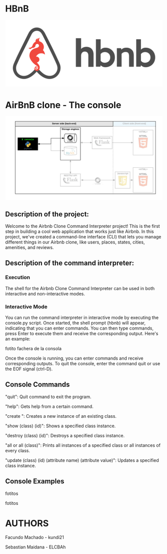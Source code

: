 # HBnB

![HBnB picture](/docs/65f4a1dd9c51265f49d0.png "HBnB Logo")

# AirBnB clone - The console

![HBnB Console picture](/docs/theconsole.png "HBnB Console")

## Description of the project:
Welcome to the Airbnb Clone Command Interpreter project! This is the first step in building a cool web application that works just like Airbnb. In this project, we've created a command-line interface (CLI) that lets you manage different things in our Airbnb clone, like users, places, states, cities, amenities, and reviews.

## Description of the command interpreter:

### Execution
The shell for the Airbnb Clone Command Interpreter can be used in both interactive and non-interactive modes.


### Interactive Mode
You can run the command interpreter in interactive mode by executing the console.py script. Once started, the shell prompt (hbnb) will appear, indicating that you can enter commands. 
You can then type commands, press Enter to execute them and receive the corresponding output. Here's an example:


fotito fachera de la consola



Once the console is running, you can enter commands and receive corresponding outputs. To quit the console, enter the command quit or use the EOF signal (ctrl-D).


## Console Commands

"quit": Quit command to exit the program.

"help": Gets help from a certain command.

"create <class>": Creates a new instance of an existing class.

"show (class) (id)": Shows a specified class instance.

"destroy (class) (id)": Destroys a specified class instance.

"all or all (class)": Prints all instances of a specified class or all instances of every class.

"update (class) (id) (attribute name) (attribute value)": Updates a specified class instance.

## Console Examples

fotitos


fotitos


# AUTHORS
Facundo Machado - kundi21

Sebastian Maidana - ELCBAh
